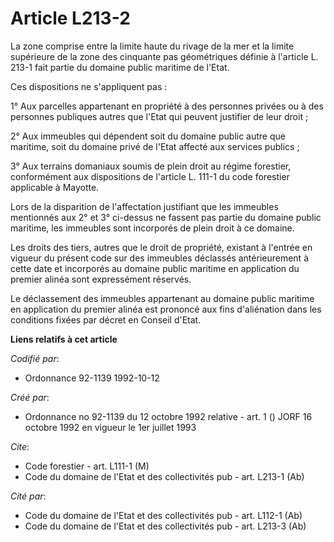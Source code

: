 # Article L213-2

La zone comprise entre la limite haute du rivage de la mer et la limite supérieure de la zone des cinquante pas géométriques
définie à l'article L. 213-1 fait partie du domaine public maritime de l'Etat.

Ces dispositions ne s'appliquent pas :

1° Aux parcelles appartenant en propriété à des personnes privées ou à des personnes publiques autres que l'Etat qui peuvent
justifier de leur droit ;

2° Aux immeubles qui dépendent soit du domaine public autre que maritime, soit du domaine privé de l'Etat affecté aux
services publics ;

3° Aux terrains domaniaux soumis de plein droit au régime forestier, conformément aux dispositions de l'article L. 111-1 du
code forestier applicable à Mayotte.

Lors de la disparition de l'affectation justifiant que les immeubles mentionnés aux 2° et 3° ci-dessus ne fassent pas partie
du domaine public maritime, les immeubles sont incorporés de plein droit à ce domaine.

Les droits des tiers, autres que le droit de propriété, existant à l'entrée en vigueur du présent code sur des immeubles
déclassés antérieurement à cette date et incorporés au domaine public maritime en application du premier alinéa sont
expressément réservés.

Le déclassement des immeubles appartenant au domaine public maritime en application du premier alinéa est prononcé aux fins
d'aliénation dans les conditions fixées par décret en Conseil d'Etat.

**Liens relatifs à cet article**

_Codifié par_:

  - Ordonnance 92-1139 1992-10-12

_Créé par_:

  - Ordonnance no 92-1139 du 12 octobre 1992 relative  - art. 1 () JORF 16 octobre 1992 en vigueur le 1er juillet 1993

_Cite_:

  - Code forestier - art. L111-1 (M)
  - Code du domaine de l'Etat et des collectivités pub - art. L213-1 (Ab)

_Cité par_:

  - Code du domaine de l'Etat et des collectivités pub - art. L112-1 (Ab)
  - Code du domaine de l'Etat et des collectivités pub - art. L213-3 (Ab)
